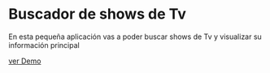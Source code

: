 # Buscador de shows de Tv

En esta pequeña aplicación vas a poder buscar shows de Tv y visualizar su información principal

[ver Demo](https://youtu.be/vGQBa79YKK4)